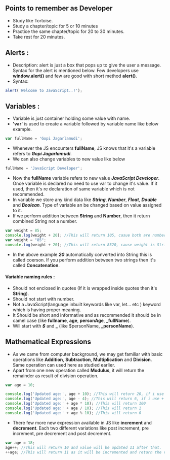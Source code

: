 ## Points to remember as Developer
- Study like Tortoise.
- Study a chapter/topic for 5 or 10 minutes
- Practice the same chapter/topic for 20 to 30 minutes.
- Take rest for 20 minutes.

## Alerts :
- Description: alert is just a box that pops up to give the user a message. Syntax for the alert is mentioned below. Few developers use **window.alert()** and few are good with short method **alert()**.
- Syntax: 
```js
alert('Welcome to JavaScript..!');
```

## Variables :
- Variable is just container holding some value with name. 
- **'var'** is used to create a variable followed by variable name like below example.
```js
var fullName = 'Gopi Jagarlamudi';
```
- Whenever the JS encounters **fullName**, JS knows that it's a variable refers to ***Gopi Jagarlamudi***.
- We can also change variables to new value like below
```js
fullName = 'JavaScript Developer';
```
- Now the **fullName** variable refers to new value ***JavaScript Developer***. Once variable is declared no need to use var to change it's value. If it used, then it's re declaration of same variable which is not recommended.
- In variable we store any kind data like ***String***, ***Number***, ***Float***, ***Double*** and ***Boolean***. Type of variable an be changed based on value assigned to it.
- If we perform addition between **String** and **Number**, then it return combined String not a number.
```js
var weight = 85;
console.log(weight + 20); //This will return 105, casue both are numbers
var weight = "85";
console.log(weight + 20); //This will return 8520, cause weight is String and 20 is number.
```
- In the above example ***20*** automatically converted into String this is called coerson. If you perform addition between two strings then it's called **Concatenation**.

#### Variable naming rules : ####
- Should not enclosed in quotes (If it is wrapped inside quotes then it's **String**).
- Should not start with number.
- Not a JavaScript(language inbuilt keywords like var, let... etc ) keyword which is having proper meaning.
- It Should be short and informative and as recommended it should be in camel case (like **fullname**, **age**, **personAge**, **_fullName**).
- Will start with ***$*** and **_** (like $personName, **_personName**).


## Mathematical Expressions
- As we came from computer background, we may get familiar with basic operations like **Addition**, **Subtraction**, **Multiplication** and **Division**. Same operation can used here as studied earlier.
- Apart from one new operation called **Modulus**, it will return the remainder as result of division operation.
```js
var age = 10;

console.log('Updated age:', age + 10); //This will return 20, if i use + before age then it will return the 1010 as it will do the implicit coersion.
console.log('Updated age:', age - 4); //This will return 6, if i use + before age then it will return the NaN as it will do the implicit coersion.
console.log('Updated age:' + age * 10); //This will return 100
console.log('Updated age:' + age / 10); //This will return 1
console.log('Updated age:' + age % 10); //This will return 0
```
- There few more new expression available in JS like **increment** and **decrement**. Each two different variations like post increment, pre increment, pre decrement and post decrement.
```js
var age = 18;
age++; //This will return 10 and value will be updated 11 after that.
++age; //This will return 11 as it will be incremented and return the value.

```

<!--stackedit_data:
eyJoaXN0b3J5IjpbMTcwMDc3MjY3NCwtMTk5MTg3OTYzMCwxMj
kzMzgyNTMsOTkxNjQwMjA1LDE2NjA2MDEwNTYsLTgxMjAwNDYx
NCwtNzI2OTQwMDI3LC0xNTYxODU0NTEzLC0xOTc3MTc0NDMxLC
0yMjM2MTU5OTUsNDU3NDAxODg1LDkzNjk5MTYzMSwxOTMzNTg5
NDI3LC00NzYxODE1OV19
-->
